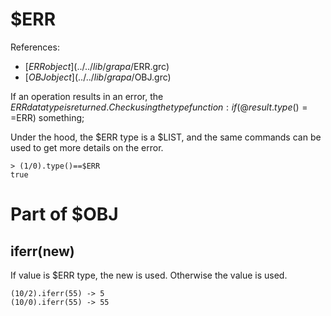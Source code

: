 # $ERR
References:
- [$ERR object](../../lib/grapa/$ERR.grc)
- [$OBJ object](../../lib/grapa/$OBJ.grc)

If an operation results in an error, the $ERR data type is returned. Check using the type function: if (@result.type()==$ERR) something;

Under the hood, the $ERR type is a $LIST, and the same commands can be used to get more details on the error.

```
> (1/0).type()==$ERR
true
```

# Part of $OBJ

## iferr(new)
If value is $ERR type, the new is used. Otherwise the value is used.

```
(10/2).iferr(55) -> 5
(10/0).iferr(55) -> 55
```
